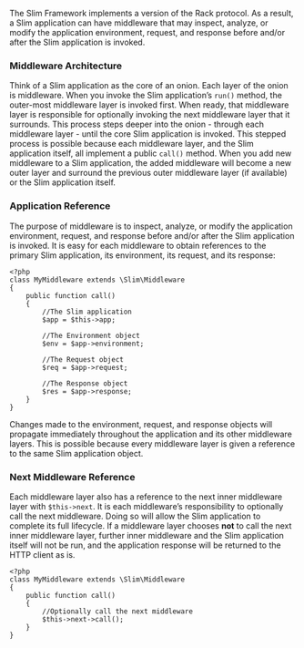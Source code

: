 The Slim Framework implements a version of the Rack protocol. As a result, a Slim application can have middleware
that may inspect, analyze, or modify the application environment, request, and response before and/or after the
Slim application is invoked.

### Middleware Architecture

Think of a Slim application as the core of an onion. Each layer of the onion is middleware. When you invoke the
Slim application’s `run()` method, the outer-most middleware layer is invoked first. When ready, that middleware
layer is responsible for optionally invoking the next middleware layer that it surrounds. This process steps deeper
into the onion - through each middleware layer - until the core Slim application is invoked. This stepped process
is possible because each middleware layer, and the Slim application itself, all implement a public `call()` method.
When you add new middleware to a Slim application, the added middleware will become a new outer layer and surround
the previous outer middleware layer (if available) or the Slim application itself.

### Application Reference

The purpose of middleware is to inspect, analyze, or modify the application environment, request, and response
before and/or after the Slim application is invoked. It is easy for each middleware to obtain references to the
primary Slim application, its environment, its request, and its response:

    <?php
    class MyMiddleware extends \Slim\Middleware
    {
        public function call()
        {
            //The Slim application
            $app = $this->app;

            //The Environment object
            $env = $app->environment;

            //The Request object
            $req = $app->request;

            //The Response object
            $res = $app->response;
        }
    }

Changes made to the environment, request, and response objects will propagate immediately throughout the application
and its other middleware layers. This is possible because every middleware layer is given a reference to the same
Slim application object.

### Next Middleware Reference

Each middleware layer also has a reference to the next inner middleware layer with `$this->next`. It is each
middleware’s responsibility to optionally call the next middleware. Doing so will allow the Slim application
to complete its full lifecycle. If a middleware layer chooses **not** to call the next inner middleware layer,
further inner middleware and the Slim application itself will not be run, and the application response will
be returned to the HTTP client as is.

    <?php
    class MyMiddleware extends \Slim\Middleware
    {
        public function call()
        {
            //Optionally call the next middleware
            $this->next->call();
        }
    }
